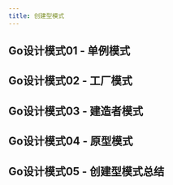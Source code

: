 ```yaml
---
title: 创建型模式
---
```


## Go设计模式01 - 单例模式

## Go设计模式02 - 工厂模式

## Go设计模式03 - 建造者模式

## Go设计模式04 - 原型模式

## Go设计模式05 - 创建型模式总结

